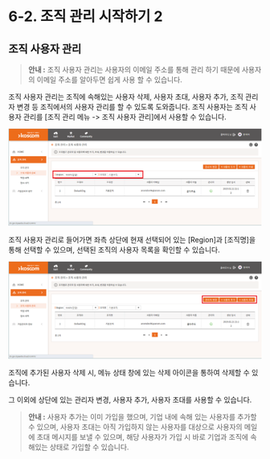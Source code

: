 # 6-2. 조직 관리 시작하기 2

## **조직 사용자 관리**

> **안내 :** 조직 사용자 관리는 사용자의 이메일 주소를 통해 관리 하기 때문에 사용자의 이메일 주소를 알아두면 쉽게 사용 할 수 있습니다.

조직 사용자 관리는 조직에 속해있는 사용자 삭제, 사용자 초대, 사용자 추가, 조직 관리자 변경 등 조직에서의 사용자 관리를 할 수 있도록 도와줍니다. 조직 사용자는 조직 사용자 관리를 \[조직 관리 메뉴 -&gt; 조직 사용자 관리\]에서 사용할 수 있습니다.

![](.gitbook/assets/image%20%2822%29.png)

조직 사용자 관리로 들어가면 좌측 상단에 현재 선택되어 있는 \[Region\]과 \[조직명\]을 통해 선택할 수 있으며, 선택된 조직의 사용자 목록을 확인할 수 있습니다.

![](.gitbook/assets/image%20%2829%29.png)

조직에 추가된 사용자 삭제 시, 메뉴 상태 창에 있는 삭제 아이콘을 통하여 삭제할 수 있습니다.

그 이외에 상단에 있는 관리자 변경, 사용자 추가, 사용자 초대를 사용할 수 있습니다.

> **안내 :** 사용자 추가는 이미 가입을 했으며, 기업 내에 속해 있는 사용자를 추가할 수 있으며, 사용자 초대는 아직 가입하지 않는 사용자를 대상으로 사용자의 메일에 초대 메시지를 보낼 수 있으며, 해당 사용자가 가입 시 바로 기업과 조직에 속해있는 상태로 가입할 수 있습니다.



